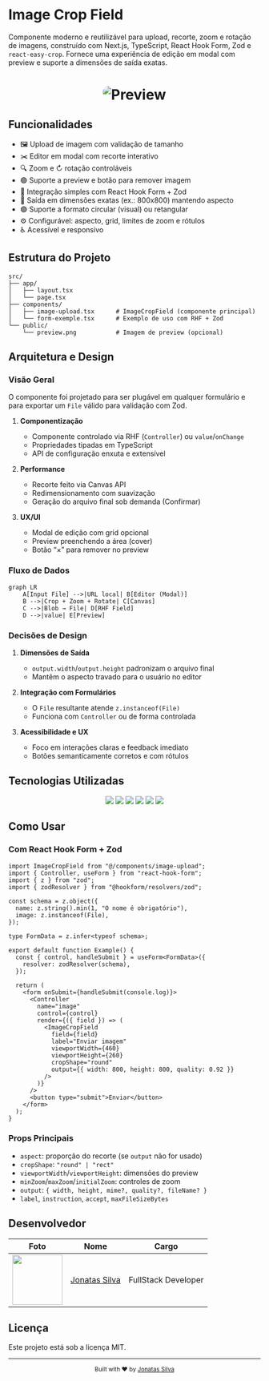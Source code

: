 # Image Crop Field

Componente moderno e reutilizável para upload, recorte, zoom e rotação de imagens, construído com Next.js, TypeScript, React Hook Form, Zod e `react-easy-crop`. Fornece uma experiência de edição em modal com preview e suporte a dimensões de saída exatas.

<h1 align="center">
  <img alt="Preview" title="#Preview" style="object-fit: cover; border-radius: 10px;" src="https://img001.prntscr.com/file/img001/4Kgf7Kp3QoW_qN0Ze-hrFA.png" />
</h1>

## Funcionalidades

- 🖼️ Upload de imagem com validação de tamanho
- ✂️ Editor em modal com recorte interativo
- 🔍 Zoom e ↻ rotação controláveis
- 🟢 Suporte a preview e botão para remover imagem
- 🧩 Integração simples com React Hook Form + Zod
- 📐 Saída em dimensões exatas (ex.: 800x800) mantendo aspecto
- 🟣 Suporte a formato circular (visual) ou retangular
- ⚙️ Configurável: aspecto, grid, limites de zoom e rótulos
- ♿ Acessível e responsivo

## Estrutura do Projeto

```
src/
├── app/
│   ├── layout.tsx
│   └── page.tsx
├── components/
│   ├── image-upload.tsx      # ImageCropField (componente principal)
│   └── form-exemple.tsx      # Exemplo de uso com RHF + Zod
└── public/
    └── preview.png           # Imagem de preview (opcional)
```

## Arquitetura e Design

### Visão Geral

O componente foi projetado para ser plugável em qualquer formulário e para exportar um `File` válido para validação com Zod.

1. **Componentização**
   - Componente controlado via RHF (`Controller`) ou `value`/`onChange`
   - Propriedades tipadas em TypeScript
   - API de configuração enxuta e extensível

2. **Performance**
   - Recorte feito via Canvas API
   - Redimensionamento com suavização
   - Geração do arquivo final sob demanda (Confirmar)

3. **UX/UI**
   - Modal de edição com grid opcional
   - Preview preenchendo a área (cover)
   - Botão “×” para remover no preview

### Fluxo de Dados

```mermaid
graph LR
    A[Input File] -->|URL local| B[Editor (Modal)]
    B -->|Crop + Zoom + Rotate| C[Canvas]
    C -->|Blob → File| D[RHF Field]
    D -->|value| E[Preview]
```

### Decisões de Design

1. **Dimensões de Saída**
   - `output.width`/`output.height` padronizam o arquivo final
   - Mantêm o aspecto travado para o usuário no editor

2. **Integração com Formulários**
   - O `File` resultante atende `z.instanceof(File)`
   - Funciona com `Controller` ou de forma controlada

3. **Acessibilidade e UX**
   - Foco em interações claras e feedback imediato
   - Botões semanticamente corretos e com rótulos

## Tecnologias Utilizadas

<div align="center">
  <img src="https://img.shields.io/badge/Next.js-000000?style=for-the-badge&logo=next.js&logoColor=white" />
  <img src="https://img.shields.io/badge/TypeScript-007ACC?style=for-the-badge&logo=typescript&logoColor=white" />
  <img src="https://img.shields.io/badge/React-20232A?style=for-the-badge&logo=react&logoColor=61DAFB" />
  <img src="https://img.shields.io/badge/react--easy--crop-00A884?style=for-the-badge&logo=react&logoColor=white" />
  <img src="https://img.shields.io/badge/React_Hook_Form-EC5990?style=for-the-badge&logo=reacthookform&logoColor=white" />
  <img src="https://img.shields.io/badge/Zod-3E67B1?style=for-the-badge&logo=zod&logoColor=white" />
</div>

## Como Usar

### Com React Hook Form + Zod

```tsx
import ImageCropField from "@/components/image-upload";
import { Controller, useForm } from "react-hook-form";
import { z } from "zod";
import { zodResolver } from "@hookform/resolvers/zod";

const schema = z.object({
  name: z.string().min(1, "O nome é obrigatório"),
  image: z.instanceof(File),
});

type FormData = z.infer<typeof schema>;

export default function Example() {
  const { control, handleSubmit } = useForm<FormData>({
    resolver: zodResolver(schema),
  });

  return (
    <form onSubmit={handleSubmit(console.log)}>
      <Controller
        name="image"
        control={control}
        render={({ field }) => (
          <ImageCropField
            field={field}
            label="Enviar imagem"
            viewportWidth={460}
            viewportHeight={260}
            cropShape="round"
            output={{ width: 800, height: 800, quality: 0.92 }}
          />
        )}
      />
      <button type="submit">Enviar</button>
    </form>
  );
}
```

### Props Principais

- `aspect`: proporção do recorte (se `output` não for usado)
- `cropShape`: `"round" | "rect"`
- `viewportWidth`/`viewportHeight`: dimensões do preview
- `minZoom`/`maxZoom`/`initialZoom`: controles de zoom
- `output`: `{ width, height, mime?, quality?, fileName? }`
- `label`, `instruction`, `accept`, `maxFileSizeBytes`

## Desenvolvedor

| Foto | Nome | Cargo |
|------|------|-------|
| <img src="https://avatars.githubusercontent.com/u/100796752?s=400&u=ae99bd456c6b274cd934d85a374a44340140e222&v=4" width="100"> | [Jonatas Silva](https://github.com/JsCodeDevlopment) | FullStack Developer |

## Licença

Este projeto está sob a licença MIT.

---

<div align="center">
  <sub>Built with ❤️ by <a href="https://github.com/JsCodeDevlopment">Jonatas Silva</a></sub>
</div>

